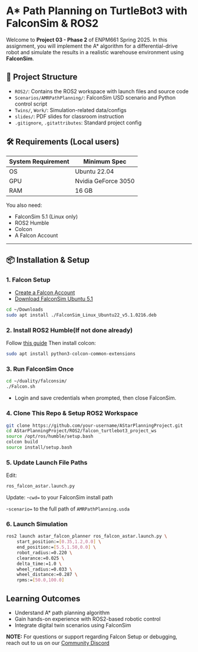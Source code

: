 # A* Path Planning on TurtleBot3 with FalconSim & ROS2

Welcome to **Project 03 - Phase 2** of ENPM661 Spring 2025. In this assignment, you will implement the A* algorithm for a differential-drive robot and simulate the results in a realistic warehouse environment using **FalconSim**.

## 📁 Project Structure

- `ROS2/`: Contains the ROS2 workspace with launch files and source code
- `Scenarios/AMRPathPlanning/`: FalconSim USD scenario and Python control script
- `Twins/`, `Work/`: Simulation-related data/configs
- `slides/`: PDF slides for classroom instruction
- `.gitignore`, `.gitattributes`: Standard project config

## 🛠️ Requirements (Local users)

| System Requirement | Minimum Spec |
|--------------------|--------------|
| OS                 | Ubuntu 22.04 |
| GPU                | Nvidia GeForce 3050 |
| RAM                | 16 GB        |

You also need:
- FalconSim 5.1 (Linux only)
- ROS2 Humble
- Colcon
- A Falcon Account

---

## 📦 Installation & Setup

### 1. Falcon Setup
- [Create a Falcon Account](https://falcon.duality.ai/auth/sign-up)
- [Download FalconSim Ubuntu 5.1](https://falcon.duality.ai/downloads)
```bash
cd ~/Downloads
sudo apt install ./FalconSim_Linux_Ubuntu22_v5.1.0216.deb
```

### 2. Install ROS2 Humble(If not done already)
Follow [this guide](https://docs.ros.org/en/humble/Installation.html)
Then install colcon:
```bash
sudo apt install python3-colcon-common-extensions
```
### 3. Run FalconSim Once
```bash
cd ~/duality/falconsim/
./Falcon.sh
```
- Login and save credentials when prompted, then close FalconSim.

### 4. Clone This Repo & Setup ROS2 Workspace
```bash
git clone https://github.com/your-username/AStarPlanningProject.git
cd AStarPlanningProject/ROS2/falcon_turtlebot3_project_ws
source /opt/ros/humble/setup.bash
colcon build
source install/setup.bash
```

### 5. Update Launch File Paths
Edit:
```bash
ros_falcon_astar.launch.py
```
Update:
-`cwd=` to your FalconSim install path

-`scenario=` to the full path of `AMRPathPlanning.usda`

### 6. Launch Simulation
```bash
ros2 launch astar_falcon_planner ros_falcon_astar.launch.py \
    start_position:=[0.35,1.2,0.0] \
    end_position:=[5.5,1.50,0.0] \
    robot_radius:=0.220 \
    clearance:=0.025 \
    delta_time:=1.0 \
    wheel_radius:=0.033 \
    wheel_distance:=0.287 \
    rpms:=[50.0,100.0]
```
## Learning Outcomes
- Understand A* path planning algorithm
- Gain hands-on experience with ROS2-based robotic control
- Integrate digital twin scenarios using FalconSim

**NOTE:** For questions or support regarding Falcon Setup or debugging, reach out to us on our [Community Discord]() 
